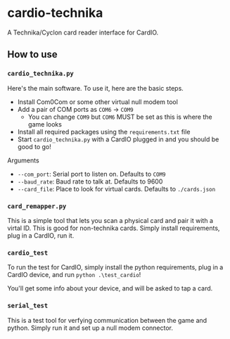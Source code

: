 # cardio-technika
 A Technika/Cyclon card reader interface for CardIO.

## How to use

### `cardio_technika.py`
Here's the main software. To use it, here are the basic steps.
- Install Com0Com or some other virtual null modem tool
- Add a pair of COM ports as `COM6` -> `COM9`
  - You can change `COM9` but `COM6` MUST be set as this is where the game looks
- Install all required packages using the `requirements.txt` file
- Start `cardio_technika.py` with a CardIO plugged in and you should be good to go!

Arguments
- `--com_port`: Serial port to listen on. Defaults to `COM9`
- `--baud_rate`: Baud rate to talk at. Defaults to 9600
- `--card_file`: Place to look for virtual cards. Defaults to `./cards.json`

### `card_remapper.py`
This is a simple tool that lets you scan a physical card and pair it with a virtal ID. This is good for non-technika cards.
Simply install requirements, plug in a CardIO, run it. 

### `cardio_test`
To run the test for CardIO, simply install the python requirements, plug in a CardIO device, and run `python .\test_cardio`!

You'll get some info about your device, and will be asked to tap a card.

### `serial_test`
This is a test tool for verfying communication between the game and python.
Simply run it and set up a null modem connector.
